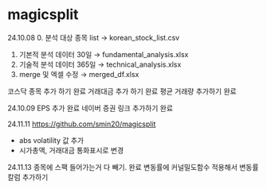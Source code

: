 # magicsplit
24.10.08
0. 분석 대상 종목 list → korean_stock_list.csv
1. 기본적 분석 데이터 30일 → fundamental_analysis.xlsx
2. 기술적 분석 데이터 365일 → technical_analysis.xlsx
3. merge 및 엑셀 수정 → merged_df.xlsx

코스닥 종목 추가 하기 완료
거래대금 추가 하기 완료
평균 거래량 추가하기 완료

24.10.09
EPS 추가 완료
네이버 증권 링크 추가하기 완료

24.11.11
https://github.com/smin20/magicsplit
- abs volatility 값 추가
- 시가총액, 거래대금 통화표시로 변경

24.11.13
종목에 스팩 들어가는거 다 빼기. 완료
변동률에 커널밀도함수 적용해서 변동률 칼럼 추가하기